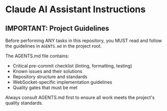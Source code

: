 # Claude AI Assistant Instructions

## IMPORTANT: Project Guidelines

Before performing ANY tasks in this repository, you MUST read and follow the
guidelines in `AGENTS.md` in the project root.

The AGENTS.md file contains:

- Critical pre-commit checklist (linting, formatting, testing)
- Known issues and their solutions
- Repository structure and standards
- WebSocket-specific implementation guidelines
- Quality gates that must be met

Always consult AGENTS.md first to ensure all work meets the project's quality
standards.
